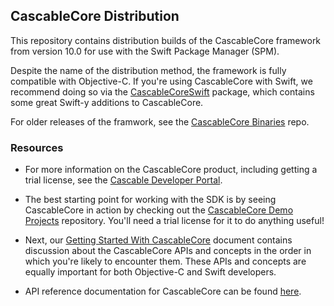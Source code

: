## CascableCore Distribution

This repository contains distribution builds of the CascableCore framework from version 10.0 for use with the Swift Package Manager (SPM).

Despite the name of the distribution method, the framework is fully compatible with Objective-C. If you're using CascableCore with Swift, we recommend doing so via the [CascableCoreSwift](https://github.com/cascable/cascablecore-swift) package, which contains some great Swift-y additions to CascableCore.

For older releases of the framwork, see the [CascableCore Binaries](https://github.com/Cascable/cascablecore-binaries) repo.

### Resources

- For more information on the CascableCore product, including getting a trial license, see the [Cascable Developer Portal](https://developer.cascable.se/).

- The best starting point for working with the SDK is by seeing CascableCore in action by checking out the [CascableCore Demo Projects](https://github.com/Cascable/cascablecore-demo) repository. You'll need a trial license for it to do anything useful!

- Next, our [Getting Started With CascableCore](https://github.com/Cascable/cascablecore-demo/blob/master/Getting%20Started%20With%20CascableCore.md) document contains discussion about the CascableCore APIs and concepts in the order in which you're likely to encounter them. These APIs and concepts are equally important for both Objective-C and Swift developers.

- API reference documentation for CascableCore can be found [here](https://cascable.github.io).
